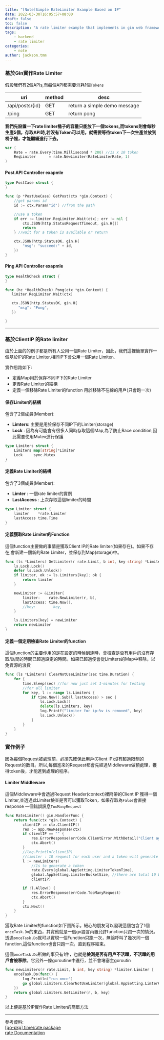 ```yaml
---
title: "[Note]Simple RateLimiter Example Based on IP"
date: 2022-03-30T16:05:57+08:00
draft: false
toc: false
description: "A rate limiter example that implements in gin web framework"
tags: 
    - backend
    - rate limiter
categories:
    - note
author: jackson.tmm
---
```


### 基於Gin實作Rate Limiter

假設我們有2個APIs,而每個API都需要消耗1個`Tokens`

| uri             | method | desc                         |
| --------------- | ------ | ---------------------------- |
| /api/posts/{id} | GET    | return a simple demo message |
| /ping           | GET    | return pong                  |

**我們先設置一下rate limiter桶子的容量只能放下一個tokens,而tokens則會每秒生產5個。存取API時,若沒有Token可以用，就需要等待token下一次生產並放到桶子裡，才能繼續進行下去。**

```go
var (
	Rate = rate.Every(time.Millisecond * 200) //1s x 10 token
	ReqLimiter      = rate.NewLimiter(RateLimiterRate, 1)
)
```

#### Post API Controller exapmle

```go
type PostCase struct {
}

func (p *PostUseCase) GetPost(ctx *gin.Context) {
	//get params id
	id := ctx.Param("id") //from the path

	//use a token
	if err := limiter.ReqLimiter.Wait(ctx); err != nil {
		ctx.JSON(http.StatusRequestTimeout, gin.H{})
		return
	} //wait for a token is available or return

	ctx.JSON(http.StatusOK, gin.H{
		"msg": "succeed:" + id,
	})
}

```

 #### Ping API Controller exapmle

```go
type HealthCheck struct {
}

func (hc *HealthCheck) Pong(ctx *gin.Context) {
   limiter.ReqLimiter.Wait(ctx)

   ctx.JSON(http.StatusOK, gin.H{
      "msg": "Pong",
   })

}
```

---

### 基於ClientIP 的Rate limiter

由於上面的的例子都是所有人公用一個Rate Limiter，因此，我們這裡簡單實作一個基於IP的Rate Limiter,相同IP下會公用一個Rate Limiter。

實作思路如下:

*   定義Map用於保存不同IP下的Rate Limiter
*   定義Rate Limiter的結構
*   定義一個移除Rate Limiter的function 用於移除不在線的用戶(只會跑一次)

#### 保存Limiter的結構
包含了2個成員(Member):
*   **Limters**: 主要是用於保存不同IP下的Limiter(storage)
*   **Lock** : 因為有可能會有很多人同時存取這個Map,為了防止Race condition,因此需要使用Mutex進行保護

```go
type Limiters struct {
	Limiters map[string]*Limiter
	Lock     sync.Mutex
}
```
#### 定義Rate Limiter的結構
包含了3個成員(Member):
*   **Limter** : 一個rate limiter的實例
*   **LastAccess** : 上次存取這個limiter的時間


```go
type Limiter struct {
	limiter    *rate.Limiter
	lastAccess time.Time
}
```

#### 定義獲取Rate Limiter的Function

這個function主要做的事情是獲取Client IP的Rate limiter(如果存在)。如果不存在,會新建一個新的Rate Limiter，並保存到Map(storage)中。
```go
func (ls *Limiters) GetLimiter(r rate.Limit, b int, key string) *Limiter {
	ls.Lock.Lock()
	defer ls.Lock.Unlock()
	if limiter, ok := ls.Limiters[key]; ok {
		return limiter
	}

	newLimiter := &Limiter{
		limiter:    rate.NewLimiter(r, b),
		lastAccess: time.Now(),
		//key:        key,
	}

	ls.Limiters[key] = newLimiter
	return newLimiter
}	
```

#### 定義一個定期檢查Rate Limiter的function

這個function的主要作用的是在設定的時候到達時，會檢查是否有用戶的沒有存取/訪問的時間已超過設定的時間。如果已超過便會從Limiters的Map中移除，以免資源的浪費

```go
func (ls *Limiters) ClearNotUseLimiter(sec time.Duration) {
	for {
		time.Sleep(sec) //for now just set 1-minutes for testing
		//for all limiter
		for key, l := range ls.Limiters {
			if time.Now().Sub(l.lastAccess) > sec {
				ls.Lock.Lock()
				delete(ls.Limiters, key)
				log.Printf("limiter for ip:%v is removed", key)
				ls.Lock.Unlock()
			}
		}
	}
}
```



### 實作例子

因為每個Request被處理前，必須先確保此用戶(Client IP)沒有超過限制的Request的數目。所以,每個進來的Request都會先經過Middleware做預處理，獲得token後，才能進到處理的程序。

#### Limiter Middleware

這個Middleware中會透過Request Header(context)裡附帶的Client IP 獲得一個Limiter,並透過此Limiter檢查是否可以獲取Token，如果存取為`False`會直接response 一個錯誤訊息`TooManyRequest`

```go
func RateLimiter() gin.HandlerFunc {
	return func(ctx *gin.Context) {
		clientIP := ctx.ClientIP()
		res := app.NewResponse(ctx)
		if clientIP == "" {
			res.ErrorResponse(errCode.ClientError.WithDetail("Client agent info not found or error"))
			ctx.Abort()
		}
		//log.Println(clientIP)
		//limiter : 10 request for each user and a token will generate after 1s
		l := newLimiters(
			//1s to generate a token
			rate.Every(global.AppSetting.LimiterTokenTime),
			global.AppSetting.LimiterBucketSize, //there are total 10 buckets
			clientIP)

		if !l.Allow() {
			res.ErrorResponse(errCode.TooManyRequest)
			ctx.Abort()
		}
		ctx.Next()
	}
}
```

獲取Rate Limiter的function如下圖所示。細心的朋友可以發現這個包含了1個`onceTask.Do`的東西，其實他就是一個go語言內置允許function只跑一次的情況。透過`onceTask.Do`就可以實現一個Function只跑一次，無論呼叫了幾次同一個function,這個function也會只跑一次，直到程序結束。

這個`onceTask.Do`所做的事只有1件，也就是**檢測是否有用戶不活躍，不活躍的用戶會被移除**。它另外一條goroutine中進行，並不會堵塞主goroutin

```go
func newLimiters(r rate.Limit, b int, key string) *limiter.Limiter {
	onceTask.Do(func() {
		log.Println("run once")
		go global.Limiters.ClearNotUseLimiter(global.AppSetting.LimterClearTime)
	})
	return global.Limiters.GetLimiter(r, b, key)
}
```
以上便是基於IP實作Rate Limiter的簡單方法

---
參考資料:  
[[go-pkg] time/rate package](https://pjchender.blogspot.com/2020/11/go-pkg-timerate-package.html)  
[rate Documentation](https://pkg.go.dev/golang.org/x/time/rate)